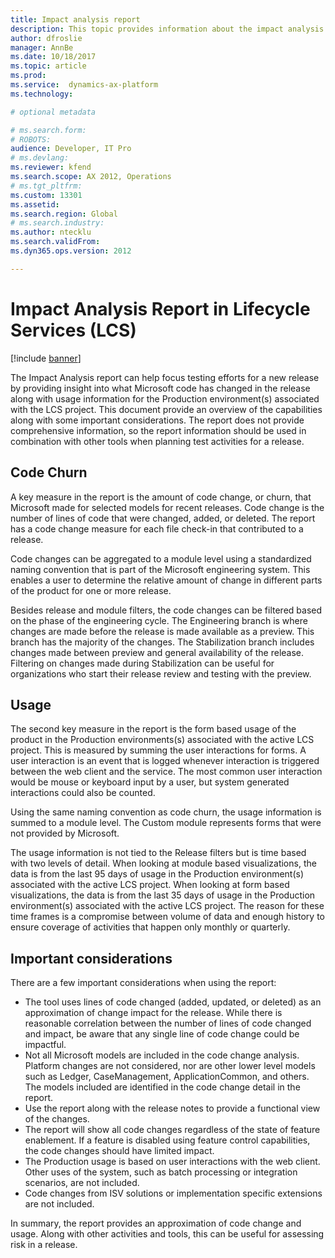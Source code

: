 ```yaml
---
title: Impact analysis report
description: This topic provides information about the impact analysis report in Lifecycle Services (LCS).
author: dfroslie
manager: AnnBe
ms.date: 10/18/2017
ms.topic: article
ms.prod: 
ms.service:  dynamics-ax-platform
ms.technology: 

# optional metadata

# ms.search.form: 
# ROBOTS: 
audience: Developer, IT Pro
# ms.devlang: 
ms.reviewer: kfend
ms.search.scope: AX 2012, Operations
# ms.tgt_pltfrm: 
ms.custom: 13301
ms.assetid: 
ms.search.region: Global
# ms.search.industry: 
ms.author: ntecklu
ms.search.validFrom: 
ms.dyn365.ops.version: 2012

---
```


# Impact Analysis Report in Lifecycle Services (LCS)

[!include [banner](../includes/banner.md)]

The Impact Analysis report can help focus testing efforts for a new release by providing insight into what Microsoft code has changed in the release along with usage information for the Production environment(s) associated with the LCS project.  This document provide an overview of the capabilities along with some important considerations.  The report does not provide comprehensive information, so the report information should be used in combination with other tools when planning test activities for a release.

## Code Churn

A key measure in the report is the amount of code change, or churn, that Microsoft made for selected models for recent releases.  Code change is the number of lines of code that were changed, added, or deleted.  The report has a code change measure for each file check-in that contributed to a release.

Code changes can be aggregated to a module level using a standardized naming convention that is part of the Microsoft engineering system.  This enables a user to determine the relative amount of change in different parts of the product for one or more release.

Besides release and module filters, the code changes can be filtered based on the phase of the engineering cycle.  The Engineering branch is where changes are made before the release is made available as a preview.  This branch has the majority of the changes. The Stabilization branch includes changes made between preview and general availability of the release.  Filtering on changes made during Stabilization can be useful for organizations who start their release review and testing with the preview.

## Usage

The second key measure in the report is the form based usage of the product in the Production environments(s) associated with the active LCS project.  This is measured by summing the user interactions for forms.  A user interaction is an event that is logged whenever interaction is triggered between the web client and the service.  The most common user interaction would be mouse or keyboard input by a user, but system generated interactions could also be counted.

Using the same naming convention as code churn, the usage information is summed to a module level.  The Custom module represents forms that were not provided by Microsoft.

The usage information is not tied to the Release filters but is time based with two levels of detail.  When looking at module based visualizations, the data is from the last 95 days of usage in the Production environment(s) associated with the active LCS project.  When looking at form based visualizations, the data is from the last 35 days of usage in the Production environment(s) associated with the active LCS project.  The reason for these time frames is a compromise between volume of data and enough history to ensure coverage of activities that happen only monthly or quarterly.

## Important considerations

There are a few important considerations when using the report:

- The tool uses lines of code changed (added, updated, or deleted) as an approximation of change impact for the release.  While there is reasonable correlation between the number of lines of code changed and impact, be aware that any single line of code change could be impactful.
- Not all Microsoft models are included in the code change analysis.  Platform changes are not considered, nor are other lower level models such as Ledger, CaseManagement, ApplicationCommon, and others.  The models included are identified in the code change detail in the report.
- Use the report along with the release notes to provide a functional view of the changes.
- The report will show all code changes regardless of the state of feature enablement.  If a feature is disabled using feature control capabilities, the code changes should have limited impact.
- The Production usage is based on user interactions with the web client.  Other uses of the system, such as batch processing or integration scenarios, are not included.
- Code changes from ISV solutions or implementation specific extensions are not included.

In summary, the report provides an approximation of code change and usage.  Along with other activities and tools, this can be useful for assessing risk in a release.
